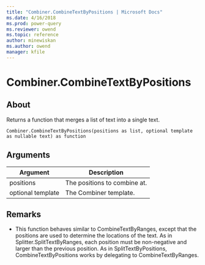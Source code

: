 ```yaml
---
title: "Combiner.CombineTextByPositions | Microsoft Docs"
ms.date: 4/16/2018
ms.prod: power-query
ms.reviewer: owend
ms.topic: reference
author: minewiskan
ms.author: owend
manager: kfile
---
```

# Combiner.CombineTextByPositions

  
## About  
Returns a function that merges a list of text into a single text.  
  
```  
Combiner.CombineTextByPositions(positions as list, optional template as nullable text) as function  
```  
  
## Arguments  
  
|Argument|Description|  
|------------|---------------|  
|positions|The positions to combine at.|  
|optional template|The Combiner template.|  
  
## <a name="__toc360789944"></a>Remarks  
  
-   This function behaves similar to CombineTextByRanges, except that the positions are used to determine the locations of the text.  As in Splitter.SplitTextByRanges, each position must be non-negative and larger than the previous position.   As in SplitTextByPositions, CombineTextByPositions works by delegating to CombineTextByRanges.  
  
